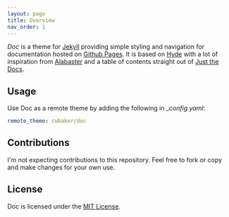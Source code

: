 ```yaml
---
layout: page
title: Overview
nav_order: 1
---
```


*Doc* is a theme for [Jekyll](https://jekyllrb.com) providing simple styling and navigation for documentation hosted on [Github Pages](https://pages.github.com/).  It is based on [Hyde](https://hyde.getpoole.com/) with a lot of inspiration from [Alabaster](https://alabaster.readthedocs.io/en/latest/) and a table of contents straight out of [Just the Docs](https://github.com/pmarsceill/just-the-docs).

## Usage

Use Doc as a remote theme by adding the following in *_config.yaml*:

~~~yaml
remote_theme: cwbaker/doc
~~~

## Contributions

I'm not expecting contributions to this repository.  Feel free to fork or copy and make changes for your own use.

## License

Doc is licensed under the [MIT License](http://www.opensource.org/licenses/MIT).

